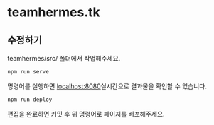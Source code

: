 # teamhermes.tk
## 수정하기
teamhermes/src/ 폴더에서 작업해주세요.
```sh
npm run serve
```
명령어를 실행하면 <localhost:8080>실시간으로 결과물을 확인할 수 있습니다.
```sh
npm run deploy
```
편집을 완료하면 커밋 후 위 명령어로 페이지를 배포해주세요.
